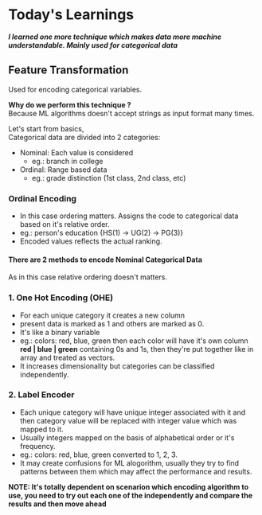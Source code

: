 # Today's Learnings
***I learned one more technique which makes data more machine understandable. Mainly used for categorical data***
## Feature Transformation
Used for encoding categorical variables.  

**Why do we perform this technique ?**  
Because ML algorithms doesn't accept strings as input format many times.

Let's start from basics,  
Categorical data are divided into 2 categories:
  - Nominal: Each value is considered
    - eg.: branch in college
  - Ordinal: Range based data
    - eg.: grade distinction (1st class, 2nd class, etc)
   
### Ordinal Encoding
- In this case ordering matters. Assigns the code to categorical data based on it's relative order.
- eg.: person's education {HS(1) -> UG(2) -> PG(3)}
- Encoded values reflects the actual ranking.

#### There are 2 methods to encode Nominal Categorical Data
As in this case relative ordering doesn't matters.
### 1. One Hot Encoding (OHE)
- For each unique category it creates a new column
- present data is marked as 1 and others are marked as 0.
- It's like a binary variable
- eg.: colors: red, blue, green then each color will have it's own column **red | blue | green** containing 0s and 1s, then they're put together like in array and treated as vectors.
- It increases dimensionality but categories can be classified independently.

### 2. Label Encoder
- Each unique category will have unique integer associated with it and then category value will be replaced with integer value which was mapped to it.
- Usually integers mapped on the basis of alphabetical order or it's frequency.
- eg.: colors: red, blue, green converted to 1, 2, 3.
- It may create confusions for ML alogorithm, usually they try to find patterns between them which may affect the performance and results.

**NOTE: It's totally dependent on scenarion which encoding algorithm to use, you need to try out each one of the independently and compare the results and then move ahead**
